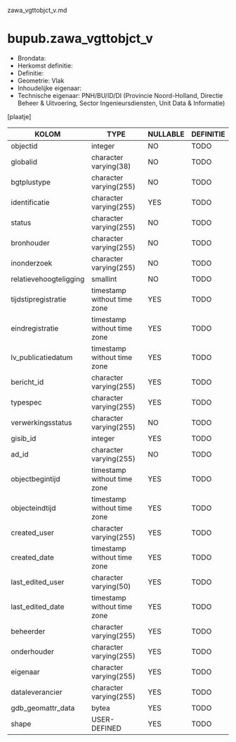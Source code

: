 zawa_vgttobjct_v.md

# bupub.zawa_vgttobjct_v


* Brondata: 
* Herkomst definitie: 
* Definitie: 
* Geometrie: Vlak
* Inhoudelijke eigenaar: 
* Technische eigenaar: PNH/BU/ID/DI (Provincie Noord-Holland, Directie Beheer & Uitvoering, Sector Ingenieursdiensten, Unit Data & Informatie)

[plaatje]


|KOLOM                            |TYPE                       |NULLABLE|DEFINITIE|
|------                           |----                       |-----   |-----    |
|objectid                         |integer                    |NO      |TODO|
|globalid                         |character varying(38)      |NO      |TODO|
|bgtplustype                      |character varying(255)     |NO      |TODO|
|identificatie                    |character varying(255)     |YES     |TODO|
|status                           |character varying(255)     |NO      |TODO|
|bronhouder                       |character varying(255)     |NO      |TODO|
|inonderzoek                      |character varying(255)     |NO      |TODO|
|relatievehoogteligging           |smallint                   |NO      |TODO|
|tijdstipregistratie              |timestamp without time zone|YES     |TODO|
|eindregistratie                  |timestamp without time zone|YES     |TODO|
|lv_publicatiedatum               |timestamp without time zone|YES     |TODO|
|bericht_id                       |character varying(255)     |YES     |TODO|
|typespec                         |character varying(255)     |YES     |TODO|
|verwerkingsstatus                |character varying(255)     |NO      |TODO|
|gisib_id                         |integer                    |YES     |TODO|
|ad_id                            |character varying(255)     |NO      |TODO|
|objectbegintijd                  |timestamp without time zone|YES     |TODO|
|objecteindtijd                   |timestamp without time zone|YES     |TODO|
|created_user                     |character varying(255)     |YES     |TODO|
|created_date                     |timestamp without time zone|YES     |TODO|
|last_edited_user                 |character varying(50)      |YES     |TODO|
|last_edited_date                 |timestamp without time zone|YES     |TODO|
|beheerder                        |character varying(255)     |YES     |TODO|
|onderhouder                      |character varying(255)     |YES     |TODO|
|eigenaar                         |character varying(255)     |YES     |TODO|
|dataleverancier                  |character varying(255)     |YES     |TODO|
|gdb_geomattr_data                |bytea                      |YES     |TODO|
|shape                            |USER-DEFINED               |YES     |TODO|
